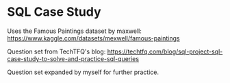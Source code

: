 
# SQL Case Study

Uses the Famous Paintings dataset by maxwell: https://www.kaggle.com/datasets/mexwell/famous-paintings

Question set from TechTFQ's blog: https://techtfq.com/blog/sql-project-sql-case-study-to-solve-and-practice-sql-queries

Question set expanded by myself for further practice.
